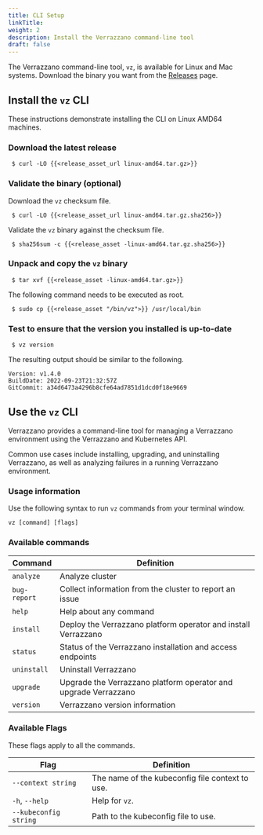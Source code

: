 ```yaml
---
title: CLI Setup
linkTitle:
weight: 2
description: Install the Verrazzano command-line tool
draft: false
---
```


The Verrazzano command-line tool, `vz`, is available for Linux and Mac systems.
Download the binary you want from the [Releases](https://github.com/verrazzano/verrazzano/releases/) page.

## Install the `vz` CLI

These instructions demonstrate installing the CLI on Linux AMD64 machines.

### Download the latest release
  ```shell
   $ curl -LO {{<release_asset_url linux-amd64.tar.gz>}}
  ```

### Validate the binary (optional)
Download the `vz` checksum file.
  ```shell
   $ curl -LO {{<release_asset_url linux-amd64.tar.gz.sha256>}}
  ```
Validate the `vz` binary against the checksum file.
  ```shell
   $ sha256sum -c {{<release_asset -linux-amd64.tar.gz.sha256>}}
  ```

### Unpack and copy the `vz` binary
  ```shell
   $ tar xvf {{<release_asset -linux-amd64.tar.gz>}}
  ```
  The following command needs to be executed as root.
  ```shell
   $ sudo cp {{<release_asset "/bin/vz">}} /usr/local/bin
  ```

### Test to ensure that the version you installed is up-to-date
  ```shell
   $ vz version
  ```

The resulting output should be similar to the following.

```shell
Version: v1.4.0
BuildDate: 2022-09-23T21:32:57Z
GitCommit: a34d6473a4296b8cfe64ad7851d1dcd0f18e9669
```

## Use the `vz` CLI

Verrazzano provides a command-line tool for managing a Verrazzano environment using the Verrazzano and Kubernetes API.

Common use cases include installing, upgrading, and uninstalling Verrazzano,
as well as analyzing failures in a running Verrazzano environment.

### Usage information

Use the following syntax to run `vz` commands from your terminal window.
```shell
vz [command] [flags]
```

### Available commands

| Command     | Definition                                                      |
|-------------|-----------------------------------------------------------------|
| `analyze`   | Analyze cluster                                                 |
| `bug-report`| Collect information from the cluster to report an issue         |
| `help`      | Help about any command                                          |
| `install`   | Deploy the Verrazzano platform operator and install Verrazzano  |
| `status`    | Status of the Verrazzano installation and access endpoints      |
| `uninstall` | Uninstall Verrazzano                                            |
| `upgrade`   | Upgrade the Verrazzano platform operator and upgrade Verrazzano |
| `version`   | Verrazzano version information                                  |

### Available Flags

These flags apply to all the commands.

| Flag                  | Definition                                 |
|-----------------------|--------------------------------------------|
| `--context string`    | The name of the kubeconfig file context to use. |
| `-h`, `--help`        | Help for `vz`.                             |
| `--kubeconfig string` | Path to the kubeconfig file to use.        |

